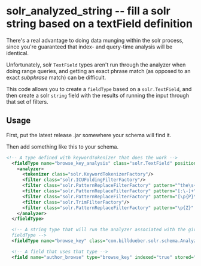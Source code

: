 # solr_analyzed_string -- fill a solr string based on a textField definition

There's a real advantage to doing data munging within the solr process, 
since you're guaranteed that index- and query-time analysis will be 
identical.

Unfortunately, solr `TextField` types aren't run through the analyzer
when doing range queries, and getting an exact phrase match (as opposed
to an exact _subphrase_ match) can be difficult.

This code allows you to create a `fieldType` based on a `solr.TextField`, 
and then create a solr `string` field with the results of running the
input through that set of filters.

## Usage

First, put the latest release .jar somewhere your schema will find it.

Then add something like this to your schema.

```xml
<!-- A type defined with keywordTokenizer that does the work -->
  <fieldType name="browse_key_analysis" class="solr.TextField" positionIncrementGap="10000">
    <analyzer>
      <tokenizer class="solr.KeywordTokenizerFactory"/>
      <filter class="solr.ICUFoldingFilterFactory"/>
      <filter class="solr.PatternReplaceFilterFactory" pattern="^the\s+" replacement="" replace="all"/>
      <filter class="solr.PatternReplaceFilterFactory" pattern="[:\-]+" replacement=" " replace="all"/>
      <filter class="solr.PatternReplaceFilterFactory" pattern="[\p{P}\p{Sm}\p{So}]" replacement="" replace="all"/>
      <filter class="solr.TrimFilterFactory"/>
      <filter class="solr.PatternReplaceFilterFactory" pattern="\p{Z}" replacement=" " replace="all"/>
    </analyzer>
  </fieldType>

  <!-- A string type that will run the analyzer associated with the given 
  fieldType -->
  <fieldType name="browse_key" class="com.billdueber.solr.schema.AnalyzedString" fieldType="browse_key_analysis"/>

  <!-- A field that uses that type -->
  <field name="author_browse" type="browse_key" indexed="true" stored="true"/>

```
